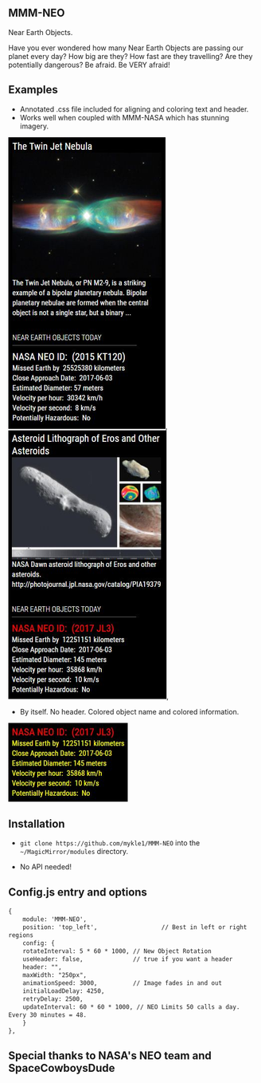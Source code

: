 ## MMM-NEO
Near Earth Objects.

Have you ever wondered how many Near Earth Objects are passing our planet every day?
How big are they? How fast are they travelling? Are they potentially dangerous? Be afraid. Be VERY afraid!

## Examples

* Annotated .css file included for aligning and coloring text and header.
* Works well when coupled with MMM-NASA which has stunning imagery.

![](pix/1.JPG), ![](pix/2.JPG),

* By itself. No header. Colored object name and colored information.

![](pix/3.JPG)

## Installation

* `git clone https://github.com/mykle1/MMM-NEO` into the `~/MagicMirror/modules` directory.

* No API needed!


## Config.js entry and options

    {
        module: 'MMM-NEO',
        position: 'top_left',                  // Best in left or right regions
        config: { 
		rotateInterval: 5 * 60 * 1000, // New Object Rotation
		useHeader: false,              // true if you want a header
		header: "",
		maxWidth: "250px",
		animationSpeed: 3000,          // Image fades in and out
		initialLoadDelay: 4250,
		retryDelay: 2500,
		updateInterval: 60 * 60 * 1000, // NEO Limits 50 calls a day. Every 30 minutes = 48. 
        }
    },
	

## Special thanks to NASA's NEO team and SpaceCowboysDude
